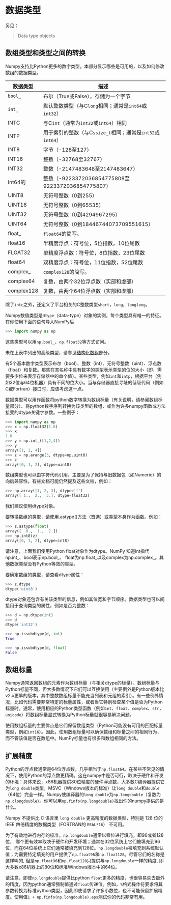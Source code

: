# 数据类型

另见：

> Data type objects

## 数组类型和类型之间的转换

Numpy支持比Python更多的数字类型。本部分显示哪些是可用的，以及如何修改数组的数据类型。

数据类型 | 描述
---|---
``bool_`` |布尔（True或False），存储为一个字节
``int_`` | 默认整数类型（与C``long``相同；通常是``int64``或``int32``）
INTC | 与C``int``（通常为``int32``或``int64``）相同
INTP | 用于索引的整数（与C``ssize_t``相同；通常是``int32``或``int64``）
INT8 | 字节（-128至127）
INT16 | 整数（-32768至32767）
INT32 | 整数（-2147483648至2147483647）
Int64的 | 整数（-9223372036854775808至9223372036854775807）
UINT8 | 无符号整数（0到255）
UINT16 | 无符号整数（0到65535）
UINT32 | 无符号整数（0到4294967295）
UINT64 | 无符号整数（0到18446744073709551615）
float_ | ``float64``的简写。
float16 | 半精度浮点：符号位，5位指数，10位尾数
FLOAT32 | 单精度浮点数：符号位，8位指数，23位尾数
float64 | 双精度浮点：符号位，11位指数，52位尾数
complex_ | ``complex128``的简写。
complex64 | 复数，由两个32位浮点数（实部和虚部）
complex128 | 复数，由两个64位浮点数（实部和虚部）

除了``intc``之外，还定义了平台相关的C整数类型``short``，``long``，``longlong``。

Numpy数值类型是``dtype``（data-type）对象的实例，每个类型具有唯一的特征。在你使用下面的语句导入NumPy后

```python
>>> import numpy as np
```

这些类型可以用``np.bool_``、``np.float32``等方式访问。

未在上表中列出的高级类型，请参见[结构化数组](/user_guide/numpy_basics/structured_arrays.html)部分。

有5个基本数字类型表示布尔（bool）、整数（int）、无符号整数（uint）、浮点数（float）和复数。那些在其名称中具有数字的类型表示类型的位的大小（即，需要多少位来表示存储器中的单个值）。某些类型，例如``int``和``intp``，根据平台（例如32位与64位机器）具有不同的位大小。当与存储器直接寻址的低级代码（例如C或Fortran）接口时，应该考虑这一点。

数据类型可以用作函数将python数字转换为数组标量（有关说明，请参阅数组标量部分）、将python数字序列转换为该类型的数组、或作为许多numpy函数或方法接受的dtype关键字参数。一些例子：

```python
>>> import numpy as np
>>> x = np.float32(1.0)
>>> x
1.0
>>> y = np.int_([1,2,4])
>>> y
array([1, 2, 4])
>>> z = np.arange(3, dtype=np.uint8)
>>> z
array([0, 1, 2], dtype=uint8)
```

数组类型也可以由字符代码引用，主要是为了保持与旧数据包（如Numeric）的向后兼容性。有些文档可能仍然提及这些文档，例如：

```python
>>> np.array([1, 2, 3], dtype='f')
array([ 1.,  2.,  3.], dtype=float32)
```

我们建议使用dtype对象。

要转换数组的类型，请使用.astype()方法（首选）或类型本身作为函数。例如：

```python
>>> z.astype(float)                 
array([  0.,  1.,  2.])
>>> np.int8(z)
array([0, 1, 2], dtype=int8)
```

请注意，上面我们使用Python float对象作为dtype。NumPy 知道int指代np.int_、bool表示np.bool_、 float为np.float_以及complex为np.complex_。其他数据类型没有Python等效的类型。

要确定数组的类型，请查看dtype属性：

```python
>>> z.dtype
dtype('uint8')
```

dtype对象还包含有关该类型的信息，例如其位宽和字节顺序。数据类型也可以间接用于查询类型的属性，例如是否为整数：

```python
>>> d = np.dtype(int)
>>> d
dtype('int32')

>>> np.issubdtype(d, int)
True

>>> np.issubdtype(d, float)
False
```

## 数组标量
Numpy通常返回数组的元素作为数组标量（与相关dtype的标量）。数组标量与Python标量不同，但大多数情况下它们可以互换使用（主要例外是Python版本比v2.x更早的版本，其中整数数组标量不能充当列表和元组的索引）。有一些例外情况，比如代码需要非常特定的标量属性，或者当它特别检查某个值是否为Python标量时。通常，使用相应的Python类型函数（例如``int``、``float``、``complex``、``str``，``unicode``）将数组标量显式转换为Python标量就很容易解决问题。

使用数组标量的主要优点是它们保留数组类型（Python可能没有可用的匹配标量类型，例如``int16``）。因此，使用数组标量可以确保数组和标量之间的相同行为，而不管该值是否在数组中。NumPy标量也有很多和数组相同的方法。

## 扩展精度
Python的浮点数通常是64位浮点数，几乎相当于``np.float64``。在某些不常见的情况下，使用Python的浮点数更精确。这在numpy中是否可行，取决于硬件和开发的环境：具体来说，x86机器提供80位精度的硬件浮点数，大多数C编译器提供它为``long double``类型，MSVC（Windows版本的标准）让``long double``和``double``（64位）完全一样。Numpy使编译器的``long double``为``np.longdouble``（复数为``np.clongdouble``）。你可以用``np.finfo(np.longdouble)``找出你的numpy提供的是什么。

Numpy 不提供比 C 语言里 ``long double`` 更高精度的数据类型，特别是 128 位的IEEE 四倍精度的数据类型（FORTRAN的 ``REAL*16``） 不可用。

为了有效地进行内存的校准，``np.longdouble``通常以零位进行填充，即96或者128位， 哪个更有效率取决于硬件和开发环境；通常在32位系统上它们被填充到96位，而在64位系统上它们通常被填充到128位。``np.longdouble``被填充到系统默认值；为需要特定填充的用户提供了``np.float96``和``np.float128``。尽管它们的名称是这样叫的, 但是``np.float96``和``np.float128``只提供与``np.longdouble``一样的精度, 即大多数x86机器上的80位和标准Windows版本中的64位。

请注意，即使``np.longdouble``提供比python ``float``更多的精度，也很容易失去额外的精度，因为python通常强制值通过``float``传递值。例如，``%``格式操作符要求将其参数转换为标准python类型，因此即使请求了许多小数位，也不可能保留扩展精度。使用值``1 + np.finfo(np.longdouble).eps``测试你的代码非常有用。